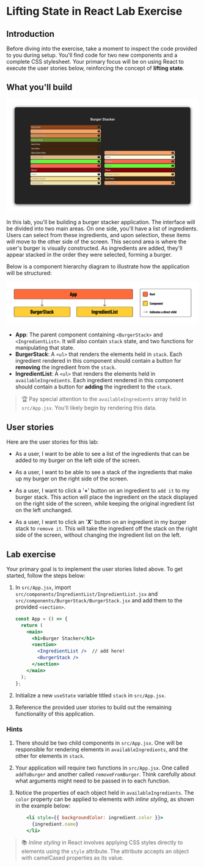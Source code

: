 <h1>
  <span class="headline">Lifting State in React Lab</span>
  <span class="subhead">Exercise</span>
</h1>

## Introduction

Before diving into the exercise, take a moment to inspect the code provided to you during setup. You'll find code for two new components and a complete CSS stylesheet. Your primary focus will be on using React to execute the user stories below, reinforcing the concept of **lifting state**.

## What you'll build

![Solution UI](../assets/burger.png)

In this lab, you'll be building a burger stacker application. The interface will be divided into two main areas. On one side, you'll have a list of ingredients. Users can select from these ingredients, and upon selection, these items will move to the other side of the screen. This second area is where the user's burger is visually constructed. As ingredients are added, they'll appear stacked in the order they were selected, forming a burger.

Below is a component hierarchy diagram to illustrate how the application will be structured:

![Component hierarchy diagram](./assets/burger-chd.png)

- **App**: The parent component containing `<BurgerStack>` and `<IngredientList>`. It will also contain `stack` state, and two functions for manipulating that state.
- **BurgerStack**: A `<ul>` that renders the elements held in `stack`. Each ingredient rendered in this component should contain a button for **removing** the ingredient from the `stack`.
- **IngredientList**: A `<ul>` that renders the elements held in `availableIngredients`. Each ingredient rendered in this component should contain a button for **adding** the ingredient to the `stack`.

> 🏆 Pay special attention to the `availableIngredients` array held in `src/App.jsx`. You'll likely begin by rendering this data.

## User stories

Here are the user stories for this lab:

- As a user, I want to be able to see a list of the ingredients that can be added to my burger on the left side of the screen.

- As a user, I want to be able to see a stack of the ingredients that make up my burger on the right side of the screen.

- As a user, I want to click a '**+**' button on an ingredient to `add it` to my burger stack. This action will place the ingredient on the stack displayed on the right side of the screen, while keeping the original ingredient list on the left unchanged.

- As a user, I want to click an '**X**' button on an ingredient in my burger stack to `remove it`. This will take the ingredient off the stack on the right side of the screen, without changing the ingredient list on the left.

## Lab exercise

Your primary goal is to implement the user stories listed above. To get started, follow the steps below:

1. In `src/App.jsx`, import `src/components/IngredientList/IngredientList.jsx` and `src/components/BurgerStack/BurgerStack.jsx` and add them to the provided `<section>`.

   ```jsx
   const App = () => {
     return (
       <main>
         <h1>Burger Stacker</h1>
         <section>
           <IngredientList />  // add here! 
           <BurgerStack />
         </section>
       </main>
     );
   };
   ```

2. Initialize a new `useState` variable titled `stack` in `src/App.jsx`.

3. Reference the provided user stories to build out the remaining functionality of this application.

### Hints

<!-- {% raw %} -->

1. There should be two child components in `src/App.jsx`. One will be responsible for rendering elements in `availableIngredients`, and the other for elements in `stack`.

2. Your application will require two functions in `src/App.jsx`. One called `addToBurger` and another called `removeFromBurger`. Think carefully about what arguments might need to be passed in to each function.

3. Notice the properties of each object held in `availableIngredients`. The `color` property can be applied to elements with *inline styling*, as shown in the example below:

   ```jsx
       <li style={{ backgroundColor: ingredient.color }}>
         {ingredient.name}
       </li>
   ```

<!-- {% endraw %} -->

> 📚 *Inline styling* in React involves applying CSS styles directly to elements using the `style` attribute. The attribute accepts an object with camelCased properties as its value.
